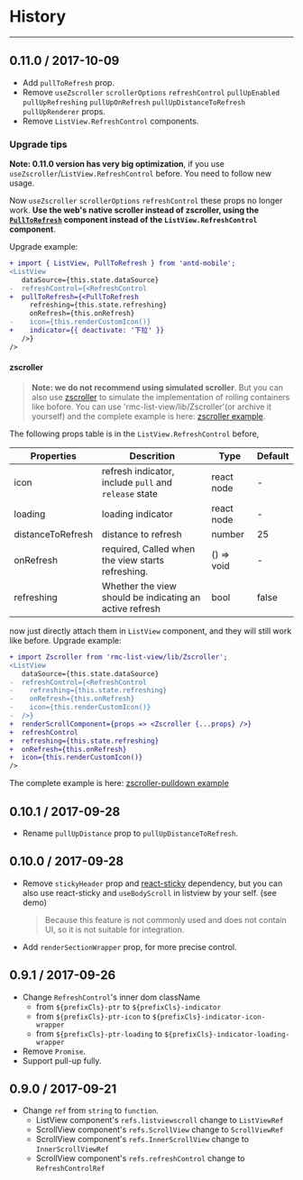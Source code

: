 # History
----

## 0.11.0 / 2017-10-09
- Add `pullToRefresh` prop.
- Remove `useZscroller` `scrollerOptions` `refreshControl` `pullUpEnabled` `pullUpRefreshing` `pullUpOnRefresh` `pullUpDistanceToRefresh` `pullUpRenderer` props.
- Remove `ListView.RefreshControl` components.

### Upgrade tips

**Note: 0.11.0 version has very big optimization**, if you use `useZscroller`/`ListView.RefreshControl` before. You need to follow new usage.

Now `useZscroller` `scrollerOptions` `refreshControl` these props no longer work. **Use the web's native scroller instead of zscroller, using the [`PullToRefresh`](https://github.com/react-component/m-pull-to-refresh) component instead of the `ListView.RefreshControl` component**.

Upgrade example:

  ```diff
  + import { ListView, PullToRefresh } from 'antd-mobile';
  <ListView
     dataSource={this.state.dataSource}
  -  refreshControl={<RefreshControl
  +  pullToRefresh={<PullToRefresh
       refreshing={this.state.refreshing}
       onRefresh={this.onRefresh}
  -    icon={this.renderCustomIcon()}
  +    indicator={{ deactivate: '下拉' }}
     />}
  />
  ```

#### zscroller

> **Note: we do not recommend using simulated scroller**. But you can also use [zscroller](https://github.com/yiminghe/zscroller) to simulate the implementation of rolling containers like bofore.
You can use 'rmc-list-view/lib/Zscroller'(or archive it yourself) and the complete example is here: [zscroller example](http://react-component.github.io/m-list-view/examples/zscroller.html).

The following props table is in the `ListView.RefreshControl` before,

Properties | Descrition | Type | Default
-----------|------------|------|--------
| icon | refresh indicator, include `pull` and `release` state | react node | - |
| loading | loading indicator | react node | - |
| distanceToRefresh | distance to refresh | number | 25 |
| onRefresh | required, Called when the view starts refreshing. | () => void | - |
| refreshing | Whether the view should be indicating an active refresh | bool | false |

now just directly attach them in `ListView` component, and they will still work like before. Upgrade example:

  ```diff
  + import Zscroller from 'rmc-list-view/lib/Zscroller';
  <ListView
     dataSource={this.state.dataSource}
  -  refreshControl={<RefreshControl
  -    refreshing={this.state.refreshing}
  -    onRefresh={this.onRefresh}
  -    icon={this.renderCustomIcon()}
  -  />}
  +  renderScrollComponent={props => <Zscroller {...props} />}
  +  refreshControl
  +  refreshing={this.state.refreshing}
  +  onRefresh={this.onRefresh}
  +  icon={this.renderCustomIcon()}
  />
  ```

The complete example is here: [zscroller-pulldown example](http://react-component.github.io/m-list-view/examples/zscroller-pulldown.html)


## 0.10.1 / 2017-09-28
- Rename `pullUpDistance` prop to `pullUpDistanceToRefresh`.

## 0.10.0 / 2017-09-28

- Remove `stickyHeader` prop and [react-sticky](https://github.com/captivationsoftware/react-sticky) dependency, but you can also use react-sticky and `useBodyScroll` in listview by your self. (see demo)
    > Because this feature is not commonly used and does not contain UI, so it is not suitable for integration.
- Add `renderSectionWrapper` prop, for more precise control.

## 0.9.1 / 2017-09-26

- Change `RefreshControl`'s inner dom className
    - from `${prefixCls}-ptr` to `${prefixCls}-indicator`
    - from `${prefixCls}-ptr-icon` to `${prefixCls}-indicator-icon-wrapper`
    - from `${prefixCls}-ptr-loading` to `${prefixCls}-indicator-loading-wrapper`
- Remove `Promise`.
- Support pull-up fully.

## 0.9.0 / 2017-09-21

- Change `ref` from `string` to `function`.
    - ListView component's `refs.listviewscroll` change to `ListViewRef`
    - ScrollView component's `refs.ScrollView` change to `ScrollViewRef`
    - ScrollView component's `refs.InnerScrollView` change to `InnerScrollViewRef`
    - ScrollView component's `refs.refreshControl` change to `RefreshControlRef`
